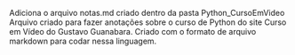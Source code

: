 Adiciona o arquivo notas.md criado dentro da pasta Python_CursoEmVideo
Arquivo criado para fazer anotações sobre o curso de Python do site Curso em Vídeo do Gustavo Guanabara.
Criado com o formato de arquivo markdown para codar nessa linguagem. 
